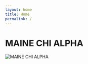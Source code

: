 ```yaml
---
layout: home
title: Home
permalink: /
---
```


<h1 id="home-brand" class="display-1">
MAINE CHI ALPHA
</h1>
<img src="{{ site.url }}/images/hero.jpg" class="img-fluid landing-img" alt="MAINE CHI ALPHA">
